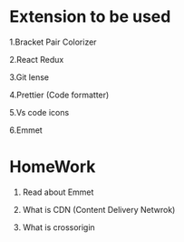 # Extension to be used 

 1.Bracket Pair Colorizer 

 2.React Redux 

 3.Git lense 

 4.Prettier (Code formatter)

 5.Vs code icons 

 6.Emmet 


# HomeWork

 1. Read about Emmet 

 2. What is CDN (Content Delivery Netwrok)

 3. What is crossorigin
 
